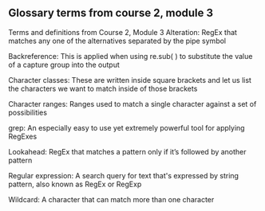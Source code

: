 ## Glossary terms from course 2, module 3
Terms and definitions from Course 2, Module 3
Alteration: RegEx that matches any one of the alternatives separated by the pipe symbol

Backreference: This is applied when using re.sub( ) to substitute the value of a capture group into the output

Character classes: These are written inside square brackets and let us list the characters we want to match inside of those brackets

Character ranges: Ranges used to match a single character against a set of possibilities

grep: An especially easy to use yet extremely powerful tool for applying RegExes

Lookahead: RegEx that matches a pattern only if it’s followed by another pattern

Regular expression: A search query for text that's expressed by string pattern, also known as RegEx or RegExp

Wildcard: A character that can match more than one character